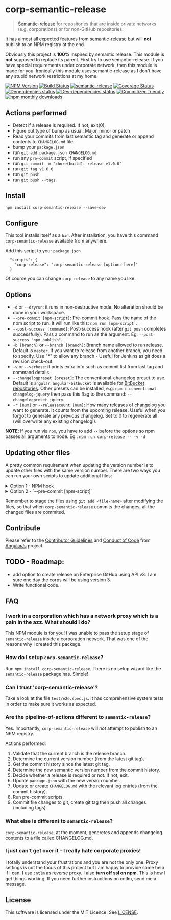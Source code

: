 <!--[RM_HEADING]-->
# corp-semantic-release

<!--[]-->

> [Semantic-release](https://github.com/semantic-release/semantic-release) for repositories that are inside private networks (e.g. corporations)
  or for non-GitHub repositories.

It has almost all expected features from [semantic-release](https://github.com/semantic-release/semantic-release) but will **not** publish to an NPM registry at the end.

Obviously this project is **100%** inspired by semantic release. This module is **not** supposed to replace its parent. First try to use semantic-release. If you have special requirements under corporate network, then this module is made for you. Ironically this module uses semantic-release as I don't have any stupid network restrictions at my home.


[![NPM Version](https://img.shields.io/npm/v/corp-semantic-release.svg?style=flat-square)](http://npm.im/corp-semantic-release)
[![Build Status](https://travis-ci.org/leonardoanalista/corp-semantic-release.svg)](https://travis-ci.org/leonardoanalista/corp-semantic-release)
[![semantic-release](https://img.shields.io/badge/%20%20%F0%9F%93%A6%F0%9F%9A%80-semantic--release-e10079.svg)](https://github.com/semantic-release/semantic-release)
[![Coverage Status](https://coveralls.io/repos/github/leonardoanalista/corp-semantic-release/badge.svg?branch=master)](https://coveralls.io/github/leonardoanalista/corp-semantic-release?branch=master)
[![Dependencies status](https://david-dm.org/leonardoanalista/corp-semantic-release/status.svg?theme=shields.io)](https://david-dm.org/leonardoanalista/corp-semantic-release#info=dependencies)
[![Dev-dependencies status](https://david-dm.org/leonardoanalista/corp-semantic-release/dev-status.svg?theme=shields.io)](https://david-dm.org/leonardoanalista/corp-semantic-release#info=devDependencies)
[![Commitizen friendly](https://img.shields.io/badge/commitizen-friendly-brightgreen.svg)](http://commitizen.github.io/cz-cli/)
[![npm monthly downloads](https://img.shields.io/npm/dm/corp-semantic-release.svg?style=flat-square)](https://www.npmjs.com/package/corp-semantic-release)

## Actions performed

* Detect if a release is required. If not, exit(0);
* Figure out type of bump as usual: Major, minor or patch
* Read your commits from last semantic tag and generate or append contents to `CHANGELOG.md` file.
* bump your `package.json`
* run `git add package.json CHANGELOG.md`
* run any `pre-commit` script, if specified
* run `git commit -m "chore(build): release v1.0.0"`
* run `git tag v1.0.0`
* run `git push`
* run `git push --tags`


## Install

    npm install corp-semantic-release --save-dev


## Configure

This tool installs itself as a `bin`. After installation, you have this command `corp-semantic-release` available from anywhere.

Add this script to your `package.json`

```
  "scripts": {
    "corp-release": "corp-semantic-release [options here]"
  }
```

Of course you can change `corp-release` to any name you like.


## Options
* `-d` or `--dryrun`: it runs in non-destructive mode. No alteration should be done in your workspace.
* `--pre-commit [npm-script]`: Pre-commit hook. Pass the name of the npm script to run. It will run like this: `npm run [npm-script]`.
* `--post-success [command]`: Post-success hook (after `git push` completes successfully). Pass a command to run as the argument. Eg: `--post-success "npm publish"`.
* `-b [branch]` or `--branch [branch]`: Branch name allowed to run release. Default is `master`. If you want to release from another branch, you need to specify. Use "*" to allow any branch - Useful for Jenkins as git does a revision check-out.
* `-v` or `--verbose`: it prints extra info such as commit list from last tag and command details.
* `--changelogpreset [preset]`: The conventional-changelog preset to use. Default is `angular`. `angular-bitbucket` is available for [BitBucket repositories](https://github.com/uglow/conventional-changelog-angular-bitbucket). Other presets can be installed, e.g: `npm i conventional-changelog-jquery` then pass this flag to the command: `--changelogpreset jquery`.
* `-r [num]` or `--releasecount [num]`: How many releases of changelog you want to generate. It counts from the upcoming release. Useful when you forgot to generate any previous changelog. Set to 0 to regenerate all (will overwrite any existing changelog!).

**NOTE**: If you run via `npm`, you have to add `--` before the options so npm passes all arguments to node. Eg.: `npm run corp-release -- -v -d`


## Updating other files
A pretty common requirement when updating the version number is to update other files with
the same version number. There are two ways you can run your own scripts to update additional files:

<details>
<summary>Option 1 - NPM hook</summary>
You can use NPM's built-in `(pre|post)version` [script-hook](https://docs.npmjs.com/cli/version) to run code before/just-after/after `package.json` is modified by `corp-semantic-release`.

In the following example, `updateOtherFiles.js` does *NOT* receive the version as an argument but must query `package.json` to get the bumped version.
```json

"scripts": {
  "corp-release": "corp-semantic-release",
  "version": "node updateOtherFiles.js"
}

```
</details>


<details>
<summary>Option 2 - `--pre-commit [npm-script]`</summary>
`corp-semantic-release` also provides a `--pre-commit <NPM script>` option. The NPM script is passed the version
number as an argument to the script.

```json

"scripts": {
  "corp-release": "corp-semantic-release --pre-commit updateFiles",
  "updateFiles": "node updateOtherFiles.js"
}

```
</details>

Remember to stage the files using `git add <file-name>` after modifying the files, so that when `corp-semantic-release` commits the changes, all the changed files are commited.


## Contribute

Please refer to the [Contributor Guidelines](https://github.com/angular/angular.js/blob/master/CONTRIBUTING.md) and [Conduct of Code](https://github.com/angular/code-of-conduct/blob/master/CODE_OF_CONDUCT.md) from [AngularJs](https://github.com/angular/angular.js) project.


## TODO - Roadmap:
* add option to create release on Enterprise GitHub using API v3. I am sure one day the corps will be using version 3.
* Write functional code.

## FAQ

### I work in a corporation which has a network proxy which is a pain in the azz. What should I do?
This NPM module is for you! I was unable to pass the setup stage of `semantic-release` inside a corporation network. That was one of the reasons why I created this package.

### How do I setup `corp-semantic-release`?
Run `npm install corp-semantic-release`. There is no setup wizard like the `semantic-release` package has. Simple!

### Can I trust 'corp-semantic-release'?
Take a look at the file `test/e2e.spec.js`. It has comprehensive system tests in order to make sure it works as expected.

### Are the pipeline-of-actions different to `semantic-release`?
Yes. Importantly, `corp-semantic-release` will *not* attempt to publish to an NPM registry.

Actions performed:

1. Validate that the current branch is the release branch.
1. Determine the current version number (from the latest git tag).
1. Get the commit history since the latest git tag.
1. Determine the new semantic version number from the commit history.
1. Decide whether a release is required or not. If not, exit.
1. Update `package.json` with the new version number.
1. Update or create `CHANGELOG.md` with the relevant log entries (from the commit history).
1. Run pre-commit scripts.
1. Commit file changes to git, create git tag then push all changes (including tags).


### What else is different to `semantic-release`?
`corp-semantic-release`, at the moment, generetes and appends changelog contents to a file called CHANGELOG.md.

### I just can't get over it - I really hate corporate proxies!

I totally understand your frustrations and you are not the only one. Proxy settings is not the focus of this project
but I am happy to provide some help if I can. I use `cntlm` as reverse proxy. I also **turn off ssl on npm**.
This is how I get things working. If you need further instructions on cntlm, send me a message.


<!--[RM_LICENSE]-->
## License

This software is licensed under the MIT Licence. See [LICENSE](LICENSE).

<!--[]-->


